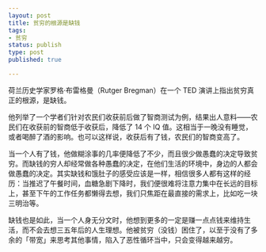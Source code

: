 ```yaml
--- 
layout: post
title: 贫穷的根源是缺钱
tags: 
- 贫穷
status: publish
type: post
published: true

---
```


荷兰历史学家罗格·布雷格曼（Rutger Bregman）在一个 TED 演讲上指出贫穷真正的根源，是缺钱。

他列举了一个学者们针对农民们收获前后做了智商测试为例，结果出人意料——农民们在收获前的智商低于收获后，降低了 14 个 IQ 值。这相当于一晚没有睡觉，或者喝醉了酒的影响。也可以这样说，收获后有了钱，农民们的智商变高了。

当一个人有了钱，他做糊涂事的几率便降低了不少，而且很少做愚蠢的决定导致贫穷。而缺钱的穷人却经常做各种愚蠢的决定，在他们生活的环境中，身边的人都会做愚蠢的决定。其实缺钱和饿肚子的感受应该是一样，相信很多人都有这样的经历：当推迟了午餐时间，血糖急剧下降时，我们便很难将注意力集中在长远的目标上，甚至下午的工作任务都懒得去想，我们只焦距在最直接的需求上，比如吃一块三明治等。

缺钱也是如此，当一个人身无分文时，他想到更多的一定是赚一点点钱来维持生活，而不会去想三五年后的人生理想。他被贫穷（没钱）困住了，以至于没有了多余的「带宽」来思考其他事情，陷入了恶性循环当中，只会变得越来越穷。
